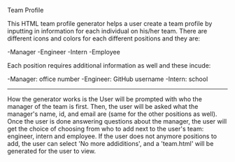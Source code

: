 Team Profile

This HTML team profile generator helps a user create a team profile by inputting in information for each individual on his/her team.  There are different icons and colors for each different positions and they are:

-Manager
-Engineer
-Intern
-Employee

Each position requires additional information as well and these incude:

-Manager:  office number
-Engineer:  GitHub username
-Intern:  school

******

How the generator works is the User will be prompted with who the manager of the team is first.  Then, the user will be asked what the manager's name, id, and email are (same for the other positions as well).  Once the user is done answering questions about the manager, the user will get the choice of choosing from who to add next to the user's team: engineer, intern and employee.  If the user does not anymore positions to add, the user can select 'No more addiditions', and a 'team.html' will be generated for the user to view.



